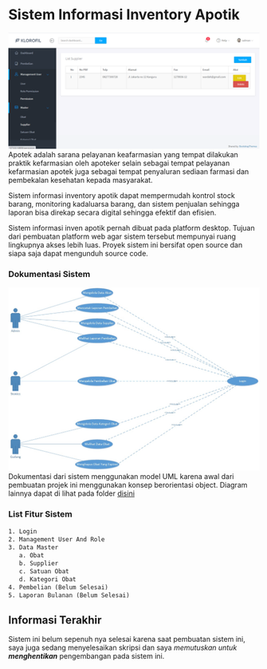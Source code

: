 # Sistem Informasi Inventory Apotik
![gambar](img.png)
Apotek adalah sarana pelayanan keafarmasian yang tempat dilakukan praktik kefarmasian oleh apoteker selain sebagai tempat pelayanan kefarmasian apotek juga sebagai tempat penyaluran sediaan farmasi dan pembekalan kesehatan kepada masyarakat.

Sistem informasi inventory apotik dapat mempermudah kontrol stock barang, monitoring kadaluarsa barang, dan sistem penjualan sehingga laporan bisa direkap secara digital sehingga efektif dan efisien.

Sistem informasi inven apotik pernah dibuat pada platform desktop. Tujuan dari pembuatan platform web  agar sistem tersebut mempunyai ruang lingkupnya akses lebih luas. Proyek sistem ini bersifat open source dan siapa saja dapat mengunduh source code.

### Dokumentasi Sistem
![use case](use%20case.jpeg)
Dokumentasi dari sistem menggunakan model UML karena awal dari pembuatan projek ini menggunakan konsep berorientasi object. Diagram lainnya dapat di lihat pada folder [disini](https://github.com/FarisLucky/inventory-apotik-web/tree/main/Activity)
### List Fitur Sistem
```
1. Login
2. Management User And Role
3. Data Master
   a. Obat
   b. Supplier
   c. Satuan Obat
   d. Kategori Obat
4. Pembelian (Belum Selesai)
5. Laporan Bulanan (Belum Selesai)
```
## Informasi Terakhir
Sistem ini belum sepenuh nya selesai karena saat pembuatan sistem ini, saya juga sedang menyelesaikan skripsi dan saya _memutuskan untuk **menghentikan**_ pengembangan pada sistem ini.





